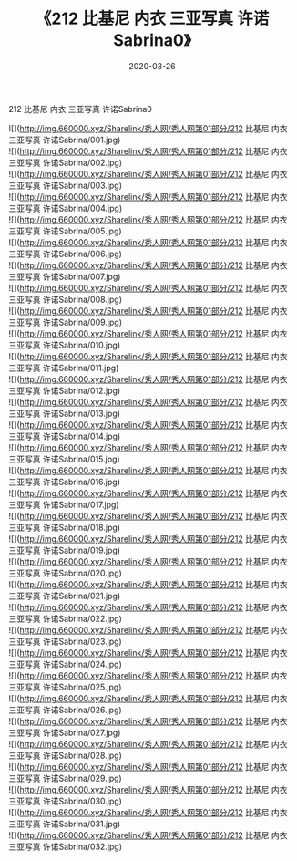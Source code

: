 ﻿---
layout: post
title:  《212 比基尼 内衣 三亚写真 许诺Sabrina0》
date:   2020-03-26
img: http://img.660000.xyz/Sharelink/秀人网/秀人网第01部分/212 比基尼 内衣 三亚写真 许诺Sabrina0/000.jpg
categories: [美女, 清纯, 唯美]
---

212 比基尼 内衣 三亚写真 许诺Sabrina0

  ![](http://img.660000.xyz/Sharelink/秀人网/秀人网第01部分/212 比基尼 内衣 三亚写真 许诺Sabrina/001.jpg) <br> ![](http://img.660000.xyz/Sharelink/秀人网/秀人网第01部分/212 比基尼 内衣 三亚写真 许诺Sabrina/002.jpg) <br> ![](http://img.660000.xyz/Sharelink/秀人网/秀人网第01部分/212 比基尼 内衣 三亚写真 许诺Sabrina/003.jpg) <br> ![](http://img.660000.xyz/Sharelink/秀人网/秀人网第01部分/212 比基尼 内衣 三亚写真 许诺Sabrina/004.jpg) <br> ![](http://img.660000.xyz/Sharelink/秀人网/秀人网第01部分/212 比基尼 内衣 三亚写真 许诺Sabrina/005.jpg) <br> ![](http://img.660000.xyz/Sharelink/秀人网/秀人网第01部分/212 比基尼 内衣 三亚写真 许诺Sabrina/006.jpg) <br> ![](http://img.660000.xyz/Sharelink/秀人网/秀人网第01部分/212 比基尼 内衣 三亚写真 许诺Sabrina/007.jpg) <br> ![](http://img.660000.xyz/Sharelink/秀人网/秀人网第01部分/212 比基尼 内衣 三亚写真 许诺Sabrina/008.jpg) <br> ![](http://img.660000.xyz/Sharelink/秀人网/秀人网第01部分/212 比基尼 内衣 三亚写真 许诺Sabrina/009.jpg) <br> ![](http://img.660000.xyz/Sharelink/秀人网/秀人网第01部分/212 比基尼 内衣 三亚写真 许诺Sabrina/010.jpg) <br> ![](http://img.660000.xyz/Sharelink/秀人网/秀人网第01部分/212 比基尼 内衣 三亚写真 许诺Sabrina/011.jpg) <br> ![](http://img.660000.xyz/Sharelink/秀人网/秀人网第01部分/212 比基尼 内衣 三亚写真 许诺Sabrina/012.jpg) <br> ![](http://img.660000.xyz/Sharelink/秀人网/秀人网第01部分/212 比基尼 内衣 三亚写真 许诺Sabrina/013.jpg) <br> ![](http://img.660000.xyz/Sharelink/秀人网/秀人网第01部分/212 比基尼 内衣 三亚写真 许诺Sabrina/014.jpg) <br> ![](http://img.660000.xyz/Sharelink/秀人网/秀人网第01部分/212 比基尼 内衣 三亚写真 许诺Sabrina/015.jpg) <br> ![](http://img.660000.xyz/Sharelink/秀人网/秀人网第01部分/212 比基尼 内衣 三亚写真 许诺Sabrina/016.jpg) <br> ![](http://img.660000.xyz/Sharelink/秀人网/秀人网第01部分/212 比基尼 内衣 三亚写真 许诺Sabrina/017.jpg) <br> ![](http://img.660000.xyz/Sharelink/秀人网/秀人网第01部分/212 比基尼 内衣 三亚写真 许诺Sabrina/018.jpg) <br> ![](http://img.660000.xyz/Sharelink/秀人网/秀人网第01部分/212 比基尼 内衣 三亚写真 许诺Sabrina/019.jpg) <br> ![](http://img.660000.xyz/Sharelink/秀人网/秀人网第01部分/212 比基尼 内衣 三亚写真 许诺Sabrina/020.jpg) <br> ![](http://img.660000.xyz/Sharelink/秀人网/秀人网第01部分/212 比基尼 内衣 三亚写真 许诺Sabrina/021.jpg) <br> ![](http://img.660000.xyz/Sharelink/秀人网/秀人网第01部分/212 比基尼 内衣 三亚写真 许诺Sabrina/022.jpg) <br> ![](http://img.660000.xyz/Sharelink/秀人网/秀人网第01部分/212 比基尼 内衣 三亚写真 许诺Sabrina/023.jpg) <br> ![](http://img.660000.xyz/Sharelink/秀人网/秀人网第01部分/212 比基尼 内衣 三亚写真 许诺Sabrina/024.jpg) <br> ![](http://img.660000.xyz/Sharelink/秀人网/秀人网第01部分/212 比基尼 内衣 三亚写真 许诺Sabrina/025.jpg) <br> ![](http://img.660000.xyz/Sharelink/秀人网/秀人网第01部分/212 比基尼 内衣 三亚写真 许诺Sabrina/026.jpg) <br> ![](http://img.660000.xyz/Sharelink/秀人网/秀人网第01部分/212 比基尼 内衣 三亚写真 许诺Sabrina/027.jpg) <br> ![](http://img.660000.xyz/Sharelink/秀人网/秀人网第01部分/212 比基尼 内衣 三亚写真 许诺Sabrina/028.jpg) <br> ![](http://img.660000.xyz/Sharelink/秀人网/秀人网第01部分/212 比基尼 内衣 三亚写真 许诺Sabrina/029.jpg) <br> ![](http://img.660000.xyz/Sharelink/秀人网/秀人网第01部分/212 比基尼 内衣 三亚写真 许诺Sabrina/030.jpg) <br> ![](http://img.660000.xyz/Sharelink/秀人网/秀人网第01部分/212 比基尼 内衣 三亚写真 许诺Sabrina/031.jpg) <br> ![](http://img.660000.xyz/Sharelink/秀人网/秀人网第01部分/212 比基尼 内衣 三亚写真 许诺Sabrina/032.jpg) <br>